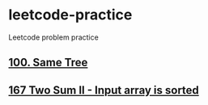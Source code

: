 # leetcode-practice

Leetcode problem practice

## <a href="https://github.com/heegupark/leetcode-practice/blob/main/leetcode-100-same-tree.js">100. Same Tree</a>
## <a href="https://github.com/heegupark/leetcode-practice/blob/main/167-two-sum-II-input-array-is-sorted.js">167 Two Sum II - Input array is sorted</a>
